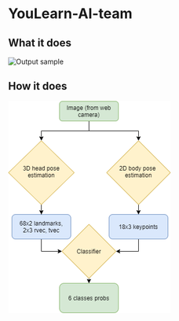 # YouLearn-AI-team
## What it does
![Output sample](https://github.com/nurlanov-zh/YouLearn-AI-team/raw/master/demo_results/output_classes.gif)
## How it does
![Data flow](https://github.com/nurlanov-zh/YouLearn-AI-team/raw/master/DataFlowScheme.png)
